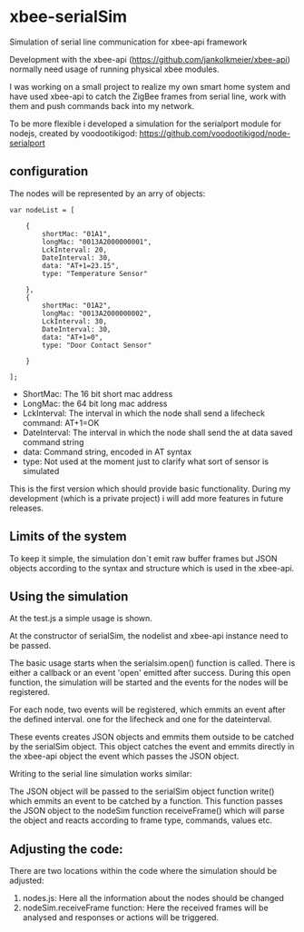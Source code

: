# xbee-serialSim

Simulation of serial line communication for xbee-api framework

Development with the xbee-api (https://github.com/jankolkmeier/xbee-api) normally need usage of running physical xbee modules.

I was working on a small project to realize my own smart home system and have used xbee-api to catch the ZigBee frames from serial line, work with them and push commands back into my network.

To be more flexible i developed a simulation for the serialport module for nodejs, created by voodootikigod: https://github.com/voodootikigod/node-serialport


## configuration

The nodes will be represented by an arry of objects:

    var nodeList = [

        {
            shortMac: "01A1",
            longMac: "0013A2000000001",
            LckInterval: 20,
            DateInterval: 30,
            data: "AT+1=23.15",
            type: "Temperature Sensor"

        },
        {
            shortMac: "01A2",
            longMac: "0013A2000000002",
            LckInterval: 30,
            DateInterval: 30,
            data: "AT+1=0",
            type: "Door Contact Sensor"

        }

    ];

* ShortMac: The 16 bit short mac address
* LongMac: the 64 bit long mac address
* LckInterval: The interval in which the node shall send a lifecheck command: AT+1=OK
* DateInterval: The interval in which the node shall send the at data saved command string
* data: Command string, encoded in AT syntax
* type: Not used at the moment just to clarify what sort of sensor is simulated

This is the first version which should provide basic functionality. During my development (which is a private project) i will add more features in future releases.

## Limits of the system

To keep it simple, the simulation don´t emit raw buffer frames but JSON objects according to the syntax and structure which is used in the xbee-api.

## Using the simulation

At the test.js a simple usage is shown.

At the constructor of serialSim, the nodelist and xbee-api instance need to be passed.

The basic usage starts when the serialsim.open() function is called. There is either a callback or an event 'open' emitted after success. During this open function, the simulation will be started and the events for the nodes will be registered.

For each node, two events will be registered, which emmits an event after the defined interval. one for the lifecheck and one for the dateinterval.

These events creates JSON objects and emmits them outside to be catched by the serialSim object. This object catches the event and emmits directly in the xbee-api object the event which passes the JSON object.

Writing to the serial line simulation works similar:

The JSON object will be passed to the serialSim object function write() which emmits an event to be catched by a function. This function passes the JSON object to the nodeSim function receiveFrame() which will parse the object and reacts according to frame type, commands, values etc.


## Adjusting the code:

There are two locations within the code where the simulation should be adjusted:

1. nodes.js: Here all the information about the nodes should be changed
2. nodeSim.receiveFrame function: Here the received frames will be analysed and responses or actions will be triggered.








